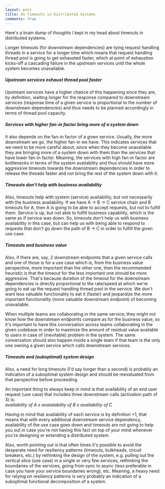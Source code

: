 ```yaml
---
layout: post
title: On Timeouts in Distributed Systems
comments: true
---
```



Here's a brain dump of thoughts I kept in my head about timeouts in distributed systems.

Longer timeouts (for downstream dependencies) are tying request handling threads in a service for a longer time which means that request handling thread pool is going to get exhausted faster, which at point of exhaustion kicks-off a cascading failure in the upstream services until the whole system becomes unavailable.

##### Upstream services exhaust thread pool faster
Upstream services have a higher chance of this happening since they are, by definition, waiting longer for the response compared to downstream services (response time of a given service is proportional to the number of downstream dependencies) and thus needs to be planned accordingly in terms of thread pool capacity.

##### Services with higher fan-in factor bring more of a system down
It also depends on the fan-in factor of a given service. Usually, the more downstream we go, the higher fan-in we have. This indicates services that we need to be more careful about, since when they become unavailable they are bringing more of a system down with them than the services that have lower fan-in factor.
Meaning, the services with high fan-in factor are bottlenecks in terms of the system availability and thus should have more aggressive timeouts towards the downstream dependencies in order to release the threads faster and not bring the rest of the system down with it.

##### Timeouts don't help with business availability
Also, timeouts help with system (service) availability, but not necessarily with the business availability.
If we have A → B → C service chain and B timeouts for A, then A is going to be able to accept requests, but not to fulfill them. Service is up, but not able to fulfill business capability, which is the same as if service was down. So, timeouts don't help us with business availability in this case, but can help us with being able to respond to requests that don't go down the path of B → C in order to fulfill the given use case.

##### Timeouts and business value
Also, if there are, say, 2 downstream endpoints that a given service calls and one of those is for a use case which is, from the business value perspective, more important than the other one, then the recommended heuristic is that the timeout for the less important one should be more aggressive. That's because duration of the timeout for the downstream dependencies is directly proportional to the rate/speed at which we're going to eat up the request handling thread pool in the service. We don't want less valuable functionality to eat it (faster) and jeopardize the more important functionality (more valuable downstream endpoint) of becoming unavailable.

When multiple teams are collaborating in the same service, they might not know how the downstream endpoints compare as for the business value, so it's important to have this conversation across teams collaborating in the given codebase in order to maximize the amount of residual value available to users in case of (inevitable) problem in the system.
The same conversation should also happen inside a single team if that team is the only one owning a given service which calls downstream services.

##### Timeouts and (suboptimal) system design
Also, a need for long timeouts (I'd say longer than a second) is probably an indication of a suboptimal system design and should be reevaluated from that perspective before proceeding.

An important thing to always keep in mind is that availability of an end user request (use case) that includes three downstream calls (activation path of 3) is:  
_availability of A x avaialability of B x availability of C_  

Having in mind that availability of each service is by definition <1, that means that with every additional downstream service dependency, availability of the use case goes down and timeouts are not going to help you out in case you're not having this fact on top of your mind whenever you're designing or extending a distributed system.

Also, worth pointing out is that often times it's possible to avoid the desperate need for resiliency patterns (timeouts, bulkheads, circuit breakers, etc.) by rethinking the design of the system, e.g. pulling out the vertical slice (use case) in a single or very few services, rethinking the boundaries of the services, going from sync to async (less preferable in case you have your service boundaries wrong), etc.
Meaning, a heavy need for relying on resiliency patterns is very probably an indication of a suboptimal functional decomposition of a system.
